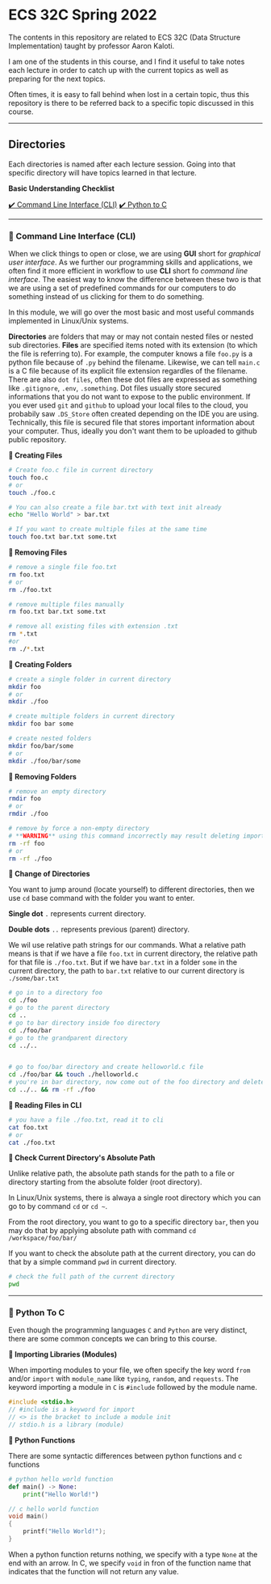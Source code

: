 # ECS 32C Spring 2022

The contents in this repository are related to ECS 32C (Data Structure Implementation) taught by
professor Aaron Kaloti.

I am one of the students in this course, and I find it useful to take notes each lecture in order to
catch up with the current topics as well as preparing for the next topics.

Often times, it is easy to fall behind when lost in a certain topic, thus this repository is there to be
referred back to a specific topic discussed in this course.

---

## Directories

Each directories is named after each lecture session. Going into that specific directory will have
topics learned in that lecture.

**Basic Understanding Checklist**

[✔️ Command Line Interface (CLI)](#cli)
[✔️ Python to C](#python)

---

<h3 id="cli">🚀 Command Line Interface (CLI)</h3>

When we click things to open or close, we are using **GUI** short for *graphical user interface*. As we further our programming skills and applications, we often find it more efficient in workflow to use **CLI** short fo *command line interface*. The easiest way to know the difference between these two is that we are using a set of predefined commands for our computers to do something instead of us clicking for them to do something.

In this module, we will go over the most basic and most useful commands implemented in Linux/Unix systems.

**Directories** are folders that may or may not contain nested files or nested sub directories.
**Files** are specified items noted with its extension (to which the file is referring to). For example, the computer knows a file `foo.py` is a python file because of `.py` behind the filename. Likewise, we can tell `main.c` is a C file because of its explicit file extension regardles of the filename. There are also `dot files`, often these dot files are expressed as something like `.gitignore`, `.env`, `.something`. Dot files usually store secured informations that you do not want to expose to the public environment.  If you ever used `git` and `github` to upload your local files to the cloud, you probabily saw `.DS_Store` often created depending on the IDE you are using. Technically, this file is secured file that stores important information about your computer. Thus, ideally you don't want them to be uploaded to github public repository.

**🧵 Creating Files**

```bash
# Create foo.c file in current directory
touch foo.c
# or
touch ./foo.c

# You can also create a file bar.txt with text init already
echo "Hello World" > bar.txt

# If you want to create multiple files at the same time
touch foo.txt bar.txt some.txt
```

**🧵 Removing Files**

```bash
# remove a single file foo.txt
rm foo.txt
# or
rm ./foo.txt

# remove multiple files manually
rm foo.txt bar.txt some.txt

# remove all existing files with extension .txt
rm *.txt
#or
rm ./*.txt
```

**🧵 Creating Folders**

```bash
# create a single folder in current directory
mkdir foo
# or
mkdir ./foo

# create multiple folders in current directory
mkdir foo bar some

# create nested folders
mkdir foo/bar/some
# or
mkdir ./foo/bar/some
```

**🧵 Removing Folders**

```bash
# remove an empty directory 
rmdir foo
# or
rmdir ./foo

# remove by force a non-empty directory
# **WARNING** using this command incorrectly may result deleting important components in your system.
rm -rf foo
# or 
rm -rf ./foo
```

**🧵 Change of Directories**

You want to jump around (locate yourself) to different directories, then we use `cd` base command with the folder you want to enter.

**Single dot** `.` represents current directory.

**Double dots** `..` represents previous (parent) directory.

We wil use relative path strings for our commands. What a relative path means is that if we have a file `foo.txt` in current directory, the relative path for that file is `./foo.txt`. But if we have `bar.txt` in a folder `some` in the current directory, the path to `bar.txt` relative to our current directory is `./some/bar.txt`

```bash
# go in to a directory foo
cd ./foo
# go to the parent directory
cd ..
# go to bar directory inside foo directory
cd ./foo/bar
# go to the grandparent directory
cd ../..


# go to foo/bar directory and create helloworld.c file
cd ./foo/bar && touch ./helloworld.c
# you're in bar directory, now come out of the foo directory and delete foo directory
cd ../.. && rm -rf ./foo
```

**🧵 Reading Files in CLI**

```bash
# you have a file ./foo.txt, read it to cli
cat foo.txt
# or
cat ./foo.txt
```

**🧵 Check Current Directory's Absolute Path**

Unlike relative path, the absolute path stands for the path to a file or directory starting from the absolute folder (root directory).

In Linux/Unix systems, there is alwaya a single root directory which you can go to by command `cd` or `cd ~`.

From the root directory, you want to go to a specific directory `bar`, then you may do that by applying absolute path with command `cd /workspace/foo/bar/`

If you want to check the absolute path at the current directory, you can do that by a simple command `pwd` in current directory.

```bash
# check the full path of the current directory
pwd
```

---

<h3 id="cli">🚀 Python To C</h3>

Even though the programming languages `C` and `Python` are very distinct, there are some common concepts we can bring to this course.

**🧵 Importing Libraries (Modules)**

When importing modules to your file, we often specify the key word `from` and/or `import` with `module_name` like `typing`, `random`, and `requests`. The keyword importing a module in `C` is `#include` followed by the module name.

```c
#include <stdio.h>
// #include is a keyword for import
// <> is the bracket to include a module init
// stdio.h is a library (module) 
```

**🧵 Python Functions**

There are some syntactic differences between python functions and c functions

```python
# python hello world function
def main() -> None:
    print("Hello World!")
```

```c
// c hello world function
void main()
{
    printf("Hello World!");
}
```

When a python function returns nothing, we specify with a type `None` at the end with an arrow. In C, we specify `void` in fron of the function name that indicates that the function will not return any value.